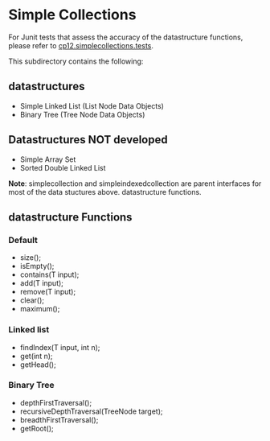 # Simple Collections

For Junit tests that assess the accuracy of the datastructure functions, please refer to [cp12.simplecollections.tests](https://github.com/ethanckim/Semi-CP12-2019/tree/master/cp12.simplecollections.tests).

This subdirectory contains the following:
## datastructures
 * Simple Linked List (List Node Data Objects)
 * Binary Tree (Tree Node Data Objects)
 
## Datastructures NOT developed
 * Simple Array Set 
 * Sorted Double Linked List
 
 **Note**: simplecollection and simpleindexedcollection are parent interfaces for most of the data stuctures above.
datastructure functions.

## datastructure Functions
### Default
 * size();
 * isEmpty();
 * contains(T input);
 * add(T input);
 * remove(T input);
 * clear();
 * maximum();
 ### Linked list
 * findIndex(T input, int n);
 * get(int n);
 * getHead();
 ### Binary Tree
 * depthFirstTraversal();
 * recursiveDepthTraversal(TreeNode<T> target);
 * breadthFirstTraversal();
 * getRoot();
